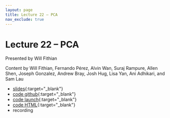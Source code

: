 ```yaml
---
layout: page
title: Lecture 22 – PCA
nav_exclude: true
---
```


# Lecture 22 – PCA

Presented by Will Fithian

Content by Will Fithian, Fernando Pérez, Alvin Wan, Suraj Rampure, Allen Shen, Joseph Gonzalez, Andrew Bray, Josh Hug, Lisa Yan, Ani Adhikari, and Sam Lau

- [slides](https://docs.google.com/presentation/d/1VsmQawMiYuzMzAzb4kcyKppUPZl5hJzWPKDqShFaxgo/edit?usp=sharing){:target="_blank"}
- [code github](https://github.com/DS-100/fa22/tree/main/lec/lec22){:target="_blank"}
- [code launch](https://data100.datahub.berkeley.edu/hub/user-redirect/git-pull?repo=https%3A%2F%2Fgithub.com%2FDS-100%2Ffa22&branch=main&urlpath=lab%2Ftree%2Ffa22%2Flec%2Flec22%2Flec22.ipynb){:target="_blank"}
- [code HTML](../../resources/assets/lectures/lec22/lec22.html){:target="_blank"}
- recording